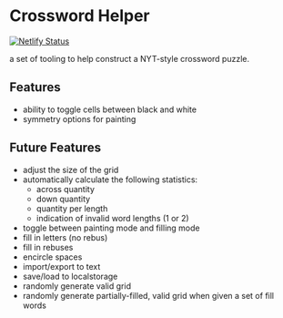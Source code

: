 # Crossword Helper

[![Netlify Status](https://api.netlify.com/api/v1/badges/6eba296d-4a6e-4527-8e7c-fc4efd1fedf3/deploy-status)](https://app.netlify.com/sites/wfl-crossword/deploys)

a set of tooling to help construct a NYT-style crossword puzzle.

## Features

- ability to toggle cells between black and white
- symmetry options for painting

## Future Features

- adjust the size of the grid
- automatically calculate the following statistics:
    - across quantity
    - down quantity
    - quantity per length
    - indication of invalid word lengths (1 or 2)
- toggle between painting mode and filling mode
- fill in letters (no rebus)
- fill in rebuses
- encircle spaces
- import/export to text
- save/load to localstorage
- randomly generate valid grid
- randomly generate partially-filled, valid grid when given a set of fill words

